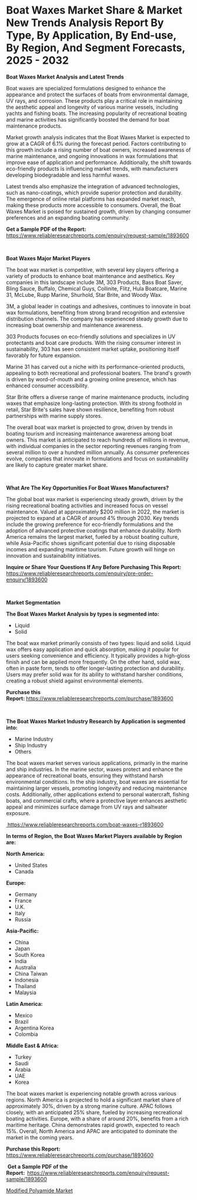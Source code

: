 <p><h1>Boat Waxes Market Share & Market New Trends Analysis Report By Type, By Application, By End-use, By Region, And Segment Forecasts, 2025 - 2032</h1></p><p><strong>Boat Waxes Market Analysis and Latest Trends</strong></p>
<p><p>Boat waxes are specialized formulations designed to enhance the appearance and protect the surfaces of boats from environmental damage, UV rays, and corrosion. These products play a critical role in maintaining the aesthetic appeal and longevity of various marine vessels, including yachts and fishing boats. The increasing popularity of recreational boating and marine activities has significantly boosted the demand for boat maintenance products.</p><p>Market growth analysis indicates that the Boat Waxes Market is expected to grow at a CAGR of 6.1% during the forecast period. Factors contributing to this growth include a rising number of boat owners, increased awareness of marine maintenance, and ongoing innovations in wax formulations that improve ease of application and performance. Additionally, the shift towards eco-friendly products is influencing market trends, with manufacturers developing biodegradable and less harmful waxes.</p><p>Latest trends also emphasize the integration of advanced technologies, such as nano-coatings, which provide superior protection and durability. The emergence of online retail platforms has expanded market reach, making these products more accessible to consumers. Overall, the Boat Waxes Market is poised for sustained growth, driven by changing consumer preferences and an expanding boating community.</p></p>
<p><strong>Get a Sample PDF of the Report:&nbsp;</strong> <a href="https://www.reliableresearchreports.com/enquiry/request-sample/1893600?utm_campaign=2286&utm_medium=2&utm_source=Github&utm_content=ia&utm_term=02042025&utm_id=boat-waxes">https://www.reliableresearchreports.com/enquiry/request-sample/1893600</a></p>
<p>&nbsp;</p>
<p><strong>Boat Waxes Major Market Players</strong></p>
<p><p>The boat wax market is competitive, with several key players offering a variety of products to enhance boat maintenance and aesthetics. Key companies in this landscape include 3M, 303 Products, Bass Boat Saver, Bling Sauce, Buffalo, Chemical Guys, Collinite, Flitz, Hula Boatcare, Marine 31, McLube, Rupp Marine, Shurhold, Star Brite, and Woody Wax.</p><p>3M, a global leader in coatings and adhesives, continues to innovate in boat wax formulations, benefiting from strong brand recognition and extensive distribution channels. The company has experienced steady growth due to increasing boat ownership and maintenance awareness.</p><p>303 Products focuses on eco-friendly solutions and specializes in UV protectants and boat care products. With the rising consumer interest in sustainability, 303 has seen consistent market uptake, positioning itself favorably for future expansion.</p><p>Marine 31 has carved out a niche with its performance-oriented products, appealing to both recreational and professional boaters. The brand's growth is driven by word-of-mouth and a growing online presence, which has enhanced consumer accessibility.</p><p>Star Brite offers a diverse range of marine maintenance products, including waxes that emphasize long-lasting protection. With its strong foothold in retail, Star Brite's sales have shown resilience, benefiting from robust partnerships with marine supply stores.</p><p>The overall boat wax market is projected to grow, driven by trends in boating tourism and increasing maintenance awareness among boat owners. This market is anticipated to reach hundreds of millions in revenue, with individual companies in the sector reporting revenues ranging from several million to over a hundred million annually. As consumer preferences evolve, companies that innovate in formulations and focus on sustainability are likely to capture greater market share.</p></p>
<p>&nbsp;</p>
<p><strong>What Are The Key Opportunities For Boat Waxes Manufacturers?</strong></p>
<p><p>The global boat wax market is experiencing steady growth, driven by the rising recreational boating activities and increased focus on vessel maintenance. Valued at approximately $200 million in 2022, the market is projected to expand at a CAGR of around 4% through 2030. Key trends include the growing preference for eco-friendly formulations and the adoption of advanced protective coatings that enhance durability. North America remains the largest market, fueled by a robust boating culture, while Asia-Pacific shows significant potential due to rising disposable incomes and expanding maritime tourism. Future growth will hinge on innovation and sustainability initiatives.</p></p>
<p><strong>Inquire or Share Your Questions If Any Before Purchasing This Report:</strong> <a href="https://www.reliableresearchreports.com/enquiry/pre-order-enquiry/1893600?utm_campaign=2286&utm_medium=2&utm_source=Github&utm_content=ia&utm_term=02042025&utm_id=boat-waxes">https://www.reliableresearchreports.com/enquiry/pre-order-enquiry/1893600</a></p>
<p>&nbsp;</p>
<p><strong>Market Segmentation</strong></p>
<p><strong>The Boat Waxes Market Analysis by types is segmented into:</strong></p>
<p><ul><li>Liquid</li><li>Solid</li></ul></p>
<p><p>The boat wax market primarily consists of two types: liquid and solid. Liquid wax offers easy application and quick absorption, making it popular for users seeking convenience and efficiency. It typically provides a high-gloss finish and can be applied more frequently. On the other hand, solid wax, often in paste form, tends to offer longer-lasting protection and durability. Users may prefer solid wax for its ability to withstand harsher conditions, creating a robust shield against environmental elements.</p></p>
<p><strong>Purchase this Report:&nbsp;</strong><a href="https://www.reliableresearchreports.com/purchase/1893600?utm_campaign=2286&utm_medium=2&utm_source=Github&utm_content=ia&utm_term=02042025&utm_id=boat-waxes">https://www.reliableresearchreports.com/purchase/1893600</a></p>
<p>&nbsp;</p>
<p><strong>The Boat Waxes Market Industry Research by Application is segmented into:</strong></p>
<p><ul><li>Marine Industry</li><li>Ship Industry</li><li>Others</li></ul></p>
<p><p>The boat waxes market serves various applications, primarily in the marine and ship industries. In the marine sector, waxes protect and enhance the appearance of recreational boats, ensuring they withstand harsh environmental conditions. In the ship industry, boat waxes are essential for maintaining larger vessels, promoting longevity and reducing maintenance costs. Additionally, other applications extend to personal watercraft, fishing boats, and commercial crafts, where a protective layer enhances aesthetic appeal and minimizes surface damage from UV rays and saltwater exposure.</p></p>
<p><a href="https://www.reliableresearchreports.com/boat-waxes-r1893600?utm_campaign=2286&utm_medium=2&utm_source=Github&utm_content=ia&utm_term=02042025&utm_id=boat-waxes">&nbsp;https://www.reliableresearchreports.com/boat-waxes-r1893600</a></p>
<p><strong>In terms of Region, the Boat Waxes Market Players available by Region are:</strong></p>
<p>
    <p> <strong> North America: </strong>
        <ul>
            <li>United States</li>
            <li>Canada</li>
        </ul>
        </p> 
    <p> <strong> Europe: </strong>
        <ul>
            <li>Germany</li>
            <li>France</li>
            <li>U.K.</li>
            <li>Italy</li>
            <li>Russia</li>
        </ul>
        </p> 
    <p> <strong> Asia-Pacific: </strong>
        <ul>
            <li>China</li>
            <li>Japan</li>
            <li>South Korea</li>
            <li>India</li>
            <li>Australia</li>
            <li>China Taiwan</li>
            <li>Indonesia</li>
            <li>Thailand</li>
            <li>Malaysia</li>
        </ul>
        </p> 
    <p> <strong> Latin America: </strong>
        <ul>
            <li>Mexico</li>
            <li>Brazil</li>
            <li>Argentina Korea</li>
            <li>Colombia</li>
        </ul>
        </p> 
    <p> <strong> Middle East & Africa: </strong>
        <ul>
            <li>Turkey</li>
            <li>Saudi</li>
            <li>Arabia</li>
            <li>UAE</li>
            <li>Korea</li>
        </ul>
    </p>
    </p>
<p><p>The boat waxes market is experiencing notable growth across various regions. North America is projected to hold a significant market share of approximately 30%, driven by a strong marine culture. APAC follows closely, with an anticipated 25% share, fueled by increasing recreational boating activities. Europe, with a share of around 20%, benefits from a rich maritime heritage. China demonstrates rapid growth, expected to reach 15%. Overall, North America and APAC are anticipated to dominate the market in the coming years.</p></p>
<p><strong>Purchase this Report: </strong><a href="https://www.reliableresearchreports.com/purchase/1893600?utm_campaign=2286&utm_medium=2&utm_source=Github&utm_content=ia&utm_term=02042025&utm_id=boat-waxes">https://www.reliableresearchreports.com/purchase/1893600</a></p>
<p>&nbsp;<strong>Get a Sample PDF of the Report:&nbsp;&nbsp;</strong><a href="https://www.reliableresearchreports.com/enquiry/request-sample/1893600?utm_campaign=2286&utm_medium=2&utm_source=Github&utm_content=ia&utm_term=02042025&utm_id=boat-waxes">https://www.reliableresearchreports.com/enquiry/request-sample/1893600</a></p>
<p><strong></strong></p>
<p><p><a href="https://github.com/stillsfloria19981/Market-Research-Report-List-1/blob/main/modified-polyamide-market.md?utm_campaign=2286&utm_medium=2&utm_source=Github&utm_content=ia&utm_term=02042025&utm_id=boat-waxes">Modified Polyamide Market</a></p></p>